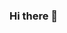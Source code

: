 ### Hi there 👋

<!--
**anaskchich/anaskchich** is a ✨ _special_ ✨ repository because its `README.md` (this file) appears on your GitHub profile.

Here are some ideas to get you started:
ing on ...
- 🌱 I’m currently learning ...
- 👯 I’m looking to collaborate on ...
- 🤔 I’m looking for help with ...
- 💬 Ask me about ...
- 📫 How to reach me: ...
- 😄 Pronouns: ...
- ⚡ Fun fact: ...
-->
